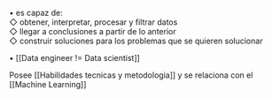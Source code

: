 • es capaz de:  
◇ obtener, interpretar, procesar y filtrar datos  
◇ llegar a conclusiones a partir de lo anterior  
◇ construir soluciones para los problemas que se quieren solucionar  
  
•  [[Data engineer != Data scientist]] 

Posee [[Habilidades tecnicas y metodologia]] y se relaciona con el [[Machine Learning]]
